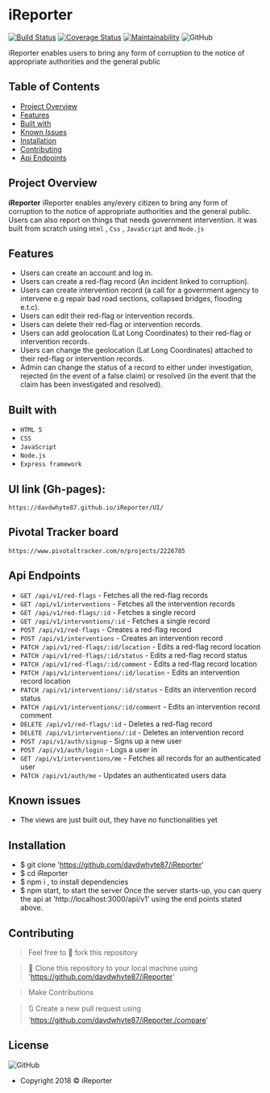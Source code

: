 # iReporter

[![Build Status](https://travis-ci.org/davdwhyte87/iReporter.svg?branch=api_get_records)](https://travis-ci.org/davdwhyte87/iReporter)
[![Coverage Status](https://coveralls.io/repos/github/davdwhyte87/iReporter/badge.svg?branch=api_get_records&service=github)](https://coveralls.io/github/davdwhyte87/iReporter?branch=api_get_records&service=github)
[![Maintainability](https://api.codeclimate.com/v1/badges/6d3c17678ddc23f0d8eb/maintainability)](https://codeclimate.com/github/davdwhyte87/iReporter/maintainability)
![GitHub](https://img.shields.io/github/license/mashape/apistatus.svg)

iReporter enables users  to bring any form of corruption to the notice of appropriate authorities and the general public


## Table of Contents

* [Project Overview](#Project-Overview)
* [Features](#Features)
* [Built with](#built-with)
* [Known Issues](#Known-issues)
* [Installation](#Installation)
* [Contributing](#Contributing)
* [Api Endpoints](#Api-Endpoints)


## Project Overview
**iReporter** iReporter enables any/every citizen to bring any form of corruption to the notice of appropriate authorities and the general public. Users can also report on things that needs government intervention. it was built from scratch using `Html` , `Css` , `JavaScript` and `Node.js`

## Features

- Users can create an account and log in.
- Users can create a red-flag record (An incident linked to corruption).
- Users can create intervention record (a call for a government agency to intervene e.g
repair bad road sections, collapsed bridges, flooding e.t.c).
- Users can edit their red-flag or intervention records.
- Users can delete their red-flag or intervention records.
- Users can add geolocation (Lat Long Coordinates) to their red-flag or intervention
records.
- Users can change the geolocation (Lat Long Coordinates) attached to their red-flag or
intervention records.
- Admin can change the status of a record to either under investigation, rejected (in the
event of a false claim) or resolved (in the event that the claim has been investigated and
resolved).


## Built with
- `HTML 5`
- `CSS`
- `JavaScript`
- `Node.js`
- `Express framework`

## UI link (Gh-pages): 
 `https://davdwhyte87.github.io/iReporter/UI/`

 ## Pivotal Tracker board
 `https://www.pivotaltracker.com/n/projects/2226785`

## Api Endpoints
- `GET /api/v1/red-flags` - Fetches all the red-flag records
- `GET /api/v1/interventions` - Fetches all the intervention records
- `GET /api/v1/red-flags/:id` - Fetches a single record
- `GET /api/v1/interventions/:id` - Fetches a single record
- `POST /api/v1/red-flags` - Creates a red-flag record
- `POST /api/v1/interventions` - Creates an intervention record
- `PATCH /api/v1/red-flags/:id/location` - Edits a red-flag record location
- `PATCH /api/v1/red-flags/:id/status` - Edits a red-flag record status
- `PATCH /api/v1/red-flags/:id/comment` - Edits a red-flag record location
- `PATCH /api/v1/interventions/:id/location` - Edits an intervention record location
- `PATCH /api/v1/interventions/:id/status` - Edits an intervention record status
- `PATCH /api/v1/interventions/:id/comment` - Edits an intervention record comment
- `DELETE /api/v1/red-flags/:id` - Deletes a red-flag record
- `DELETE /api/v1/interventions/:id` - Deletes an intervention record
- `POST /api/v1/auth/signup` - Signs up a new user
- `POST /api/v1/auth/login` - Logs a user in
- `GET /api/v1/interventions/me` - Fetches all records for an authenticated user
- `PATCH /api/v1/auth/me` - Updates an authenticated users data
 
 ## Known issues
- The views are just built out, they have no functionalities yet


## Installation

- $ git clone 'https://github.com/davdwhyte87/iReporter'
- $ cd iReporter
- $ npm i , to install dependencies
- $ npm start, to start the server
Once the server starts-up, you can query the api at 'http://localhost:3000/api/v1' using the end points stated above.

## Contributing
>  Feel free to 🍴 fork this repository

>  👯 Clone this repository to your local machine using 'https://github.com/davdwhyte87/iReporter'

> Make Contributions

> 🔃 Create a new pull request using 'https://github.com/davdwhyte87/iReporter./compare'


## License
![GitHub](https://img.shields.io/github/license/mashape/apistatus.svg)

- Copyright 2018 © iReporter
